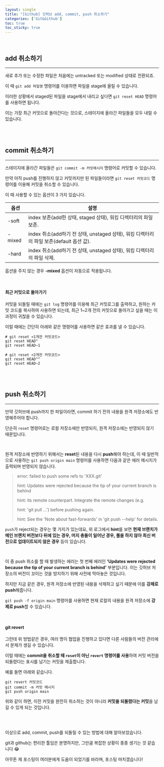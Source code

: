 ```yaml
---
layout: single
title: "[Github] 깃허브 add, commit, push 취소하기"
categories: ['Git&Github']
toc: true
toc_sticky: true
---
```


<br>

## add 취소하기

---

새로 추가 또는 수정한 파일은 처음에는 untracked 또는 modified 상태로 전환되죠. 

이 때 `git add 파일명` 명령어를 이용하면 파일을 stage에 올릴 수 있습니다. 

이러한 상황에서 staged된 파일을 stage에서 내리고 싶다면 `git reset HEAD` 명령어를 사용하면 됩니다. 

이는 가장 최근 커밋으로 돌아간다는 것으로, 스테이지에 올라간 파일들을 모두 내릴 수 있습니다. 

<br>

<br>

## commit 취소하기

---

스테이지에 올라간 파일들은 `git commit -m 커밋메시지` 명령어로 커밋할 수 있습니다. 

만약 아직 push를 진행하지 않고 커밋까지만 된 파일들이라면 `git reset 커밋코드` 명령어를 이용해 커밋을 취소할 수 있습니다. 

이 때 사용할 수 있는 옵션이 3 가지 있습니다. 

| 옵션   | 설명                                                         |
| ------ | ------------------------------------------------------------ |
| -soft  | index 보존(add한 상태, staged 상태), 워킹 디렉터리의 파일 보존. |
| -mixed | index 취소(add하기 전 상태, unstaged 상태), 워킹 디렉터리의 파일 보존(default 옵션 값). |
| -hard  | index 취소(add하기 전 상태, unstaged 상태), 워킹 디렉터리의 파일 삭제. |

옵션을 주지 않는 경우 **-mixed** 옵션이 자동으로 적용됩니다. 

<br>

####  최근 커밋으로 돌아가기

커밋을 되돌릴 때에는 `git log` 명령어를 이용해 최근 커밋로그를 출력하고, 원하는 커밋 코드를 복사하여 사용하면 되는데, 최근 1~2개 전의 커밋으로 돌아가고 싶을 때는 이 과정이 귀찮을 수 있습니다. 

이럴 때에는 간단히 아래와 같은 명령어를 사용하면 같은 효과를 낼 수 있습니다. 

```assembly
# git reset <1개전 커밋코드>
git reset HEAD^
git reset HEAD~1

# git reset <2개전 커밋코드>
git reset HEAD^^
git reset HEAD~2
```

<br>

<br>

## push 취소하기

---

만약 깃허브에 push까지 한 파일이라면, commit 하기 전의 내용을 원격 저장소에도 반영해주어야 합니다. 

단순히 `reset` 명령어로는 로컬 저장소에만 반영되지, 원격 저장소에는 반영되지 않기 때문입니다. 

<br>

원격 저장소에 반영하기 위해서는 **reset**된 내용을 다시 **push**해야 하는데, 이 때 일반적으로 사용하는 `git push origin main` 명령어를 사용하면 다음과 같은 에러 메시지가 출력되며 반영되지 않습니다. 

> error: failed to push some refs to 'XXX.git'
>
> hint: Updates were rejected because the tip of your current branch is behind
>
> hint: its remote counterpart. Integrate the remote changes (e.g.
>
> hint: 'git pull ...') before pushing again.
>
> hint: See the 'Note about fast-forwards' in 'git push --help' for details.

`push`가 reject되는 경우는 몇 가지가 있는데요, 위 로그에서 **hint**를 보면 **현재 브랜치가 메인 브랜치 버전보다 뒤에 있는 경우, 머지 충돌이 일어난 경우, 풀을 하지 않아 최신 버전으로 업데이트되지 않은 경우** 등이 있습니다. 

<br>

이 중 push 취소를 할 때 발생하는 에러는 첫 번째 에러인 **'Updates were rejected because the tip of your current branch is behind'** 부분입니다. 이는 깃허브 저장소의 버전이 꼬이는 것을 방지하기 위해 사전에 막아놓은 것입니다. 

하지만 지금 같은 경우, 원격 저장소에 반영된 내용을 삭제하고 싶기 때문에 이를 **강제로 push**해줍니다. 

`git push -f origin main` 명령어를 사용하면 현재 로컬의 내용을 원격 저장소에 **강제로 push**할 수 있습니다. 

<br>

####  git revert

그런데 위 방법같은 경우, 여러 명이 협업을 진행하고 있다면 다른 사람들의 버전 관리에서 문제가 생길 수 있습니다. 

이럴 때에는 **commit을 취소할 때 `reset`이 아닌 `revert` 명령어를 사용**하여 커밋 버전을 되돌렸다는 표시를 남기는 커밋을 제출합니다. 

예를 들면 아래와 같습니다. 

```assembly
git revert 커밋코드
git commit -m 커밋 메시지
git push origin main
```

위와 같이 하면, 이전 커밋을 완전히 취소하는 것이 아니라 **커밋을 되돌렸다는 커밋**을 남길 수 있게 되는 것입니다. 

<br>

<br>

이상으로 add, commit, push를 되돌릴 수 있는 방법에 대해 알아보았습니다. 

git과 github는 편리한 툴임은 분명하지만, 그만큼 복잡한 상황이 종종 생기는 것 같습니다 😂

아무튼 제 포스팅이 여러분에게 도움이 되었기를 바라며, 포스팅 마치겠습니다!